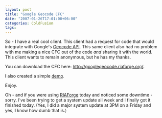 ```yaml
---
layout: post
title: "Google Geocode CFC"
date: "2007-01-26T17:01:00+06:00"
categories: ColdFusion 
tags: 
---
```


So - I have a real cool client. This client had a request for code that would integrate with Google's <a href="http://www.google.com/apis/maps/documentation/index.html#Geocoding_API">Geocode API</a>. This same client also had no problem with me making a nice CFC out of the code <i>and</i> sharing it with the world. This client wants to remain anonymous, but he has my thanks.

You can download the CFC here: <a href="http://googlegeocode.riaforge.org/">http://googlegeocode.riaforge.org/</a>. 

I also created a simple <a href="http://ray.camdenfamily.com/demos/googlegeocode/test.cfm">demo</a>.

Enjoy.

Oh - and if you were using <a href="http://www.riaforge.org">RIAForge</a> today and noticed some downtime - sorry. I've been trying to get a system update all week and I finally got it finished today. (Yes, I did a major system update at 3PM on a Friday and yes, I know how dumb that is.)